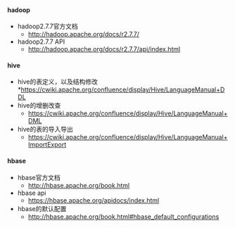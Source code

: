 #### hadoop
* hadoop2.7.7官方文档
    * http://hadoop.apache.org/docs/r2.7.7/
* hadoop2.7.7 API
    * http://hadoop.apache.org/docs/r2.7.7/api/index.html

#### hive
* hive的表定义，以及结构修改
    *https://cwiki.apache.org/confluence/display/Hive/LanguageManual+DDL
* hive的增删改查
    * https://cwiki.apache.org/confluence/display/Hive/LanguageManual+DML
* hive的表的导入导出
    * https://cwiki.apache.org/confluence/display/Hive/LanguageManual+ImportExport

#### hbase
* hbase官方文档
    * http://hbase.apache.org/book.html
* hbase api
    * https://hbase.apache.org/apidocs/index.html
* hbase的默认配置
    * http://hbase.apache.org/book.html#hbase_default_configurations